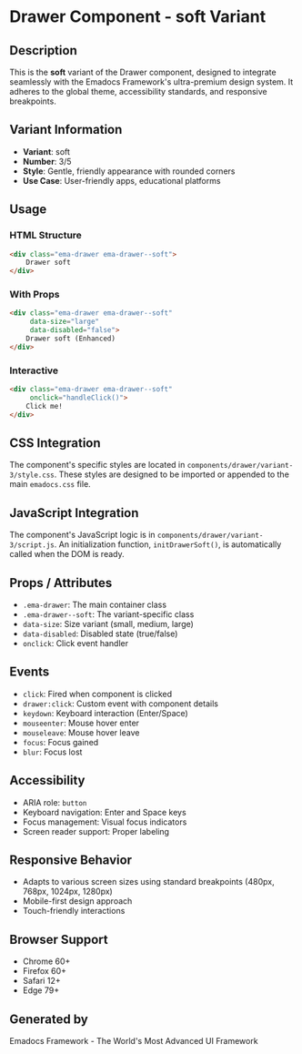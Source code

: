 # Drawer Component - soft Variant

## Description
This is the **soft** variant of the Drawer component, designed to integrate seamlessly with the Emadocs Framework's ultra-premium design system. It adheres to the global theme, accessibility standards, and responsive breakpoints.

## Variant Information
- **Variant**: soft
- **Number**: 3/5
- **Style**: Gentle, friendly appearance with rounded corners
- **Use Case**: User-friendly apps, educational platforms

## Usage

### HTML Structure
```html
<div class="ema-drawer ema-drawer--soft">
    Drawer soft
</div>
```

### With Props
```html
<div class="ema-drawer ema-drawer--soft" 
     data-size="large" 
     data-disabled="false">
    Drawer soft (Enhanced)
</div>
```

### Interactive
```html
<div class="ema-drawer ema-drawer--soft" 
     onclick="handleClick()">
    Click me!
</div>
```

## CSS Integration
The component's specific styles are located in `components/drawer/variant-3/style.css`. These styles are designed to be imported or appended to the main `emadocs.css` file.

## JavaScript Integration
The component's JavaScript logic is in `components/drawer/variant-3/script.js`. An initialization function, `initDrawerSoft()`, is automatically called when the DOM is ready.

## Props / Attributes
- `.ema-drawer`: The main container class
- `.ema-drawer--soft`: The variant-specific class
- `data-size`: Size variant (small, medium, large)
- `data-disabled`: Disabled state (true/false)
- `onclick`: Click event handler

## Events
- `click`: Fired when component is clicked
- `drawer:click`: Custom event with component details
- `keydown`: Keyboard interaction (Enter/Space)
- `mouseenter`: Mouse hover enter
- `mouseleave`: Mouse hover leave
- `focus`: Focus gained
- `blur`: Focus lost

## Accessibility
- ARIA role: `button`
- Keyboard navigation: Enter and Space keys
- Focus management: Visual focus indicators
- Screen reader support: Proper labeling

## Responsive Behavior
- Adapts to various screen sizes using standard breakpoints (480px, 768px, 1024px, 1280px)
- Mobile-first design approach
- Touch-friendly interactions

## Browser Support
- Chrome 60+
- Firefox 60+
- Safari 12+
- Edge 79+

## Generated by
Emadocs Framework - The World's Most Advanced UI Framework
